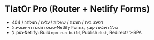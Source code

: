 # TlatOr Pro (Router + Netlify Forms)
- דפים: בית / הזמנה / שאלות / עלינו / הצלחה / 404
- טופס הזמנה חי שמגיע ל‑Netlify Forms, כולל העלאת קובץ
- מוכן ל‑Netlify: Build `npm run build`, Publish `dist`, Redirects ל‑SPA
